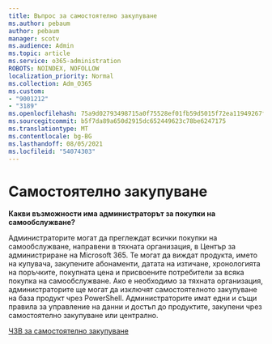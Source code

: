 ```yaml
---
title: Въпрос за самостоятелно закупуване
ms.author: pebaum
author: pebaum
manager: scotv
ms.audience: Admin
ms.topic: article
ms.service: o365-administration
ROBOTS: NOINDEX, NOFOLLOW
localization_priority: Normal
ms.collection: Adm_O365
ms.custom:
- "9001212"
- "3189"
ms.openlocfilehash: 75a9d02793498715a0f75528ef01fb59d5015f72ea11949267f2a7d36ff19550
ms.sourcegitcommit: b5f7da89a650d2915dc652449623c78be6247175
ms.translationtype: MT
ms.contentlocale: bg-BG
ms.lasthandoff: 08/05/2021
ms.locfileid: "54074303"
---
```

# <a name="self-service-purchase"></a>Самостоятелно закупуване

**Какви възможности има администраторът за покупки на самообслужване?**

Администраторите могат да преглеждат всички покупки на самообслужване, направени в тяхната организация, в Център за администриране на Microsoft 365. Те могат да виждат продукта, името на купувача, закупените абонаменти, датата на изтичане, хронологията на поръчките, покупната цена и присвоените потребители за всяка покупка на самообслужване.  Ако е необходимо за тяхната организация, администраторите ще могат да изключят самостоятелното закупуване на база продукт чрез PowerShell.  Администраторите имат едни и същи правила за управление на данни и достъп до продуктите, закупени чрез самостоятелно закупуване или централно.

[ЧЗВ за самостоятелно закупуване](https://aka.ms/self-service-purchase-faq)

